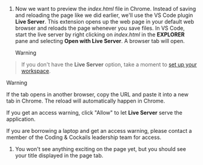 1. Now we want to preview the _index.html_ file in Chrome. Instead of saving and reloading the page like we did earlier, we'll use the VS Code plugin **Live Server**. This extension opens up the web page in your default web browser and reloads the page whenever you save files. In VS Code, start the live server by right clicking on _index.html_ in the **EXPLORER** pane and selecting **Open with Live Server**. A browser tab will open.
   >[!WARNING]
>If you don't have the **Live Server** option, take a moment to [set up your workspace](/setup).

   >[!WARNING]
>If the tab opens in another browser, copy the URL and paste it into a new tab in Chrome. The reload will automatically happen in Chrome.
>
>If you get an access warning, click "Allow" to let **Live Server** serve the application.
>
>If you are borrowing a laptop and get an access warning, please contact a member of the Coding & Cockails leadership team for access.

1. You won't see anything exciting on the page yet, but you should see your title displayed in the page tab.
